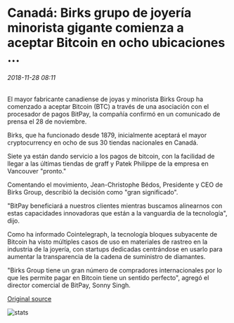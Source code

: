# Canadá: Birks grupo de joyería minorista gigante comienza a aceptar Bitcoin en ocho ubicaciones ...

###### 2018-11-28 08:11

El mayor fabricante canadiense de joyas y minorista Birks Group ha comenzado a aceptar Bitcoin (BTC) a través de una asociación con el procesador de pagos BitPay, la compañía confirmó en un comunicado de prensa el 28 de noviembre.

Birks, que ha funcionado desde 1879, inicialmente aceptará el mayor cryptocurrency en ocho de sus 30 tiendas nacionales en Canadá.

Siete ya están dando servicio a los pagos de bitcoin, con la facilidad de llegar a las últimas tiendas de graff y Patek Philippe de la empresa en Vancouver "pronto."

Comentando el movimiento, Jean-Christophe Bédos, Presidente y CEO de Birks Group, describió la decisión como "gran significado".

"BitPay beneficiará a nuestros clientes mientras buscamos alinearnos con estas capacidades innovadoras que están a la vanguardia de la tecnología", dijo.

Como ha informado Cointelegraph, la tecnología bloques subyacente de Bitcoin ha visto múltiples casos de uso en materiales de rastreo en la industria de la joyería, con startups dedicadas centrándose en usarlo para aumentar la transparencia de la cadena de suministro de diamantes.

"Birks Group tiene un gran número de compradores internacionales por lo que les permite pagar en Bitcoin tiene un sentido perfecto", agregó el director comercial de BitPay, Sonny Singh.

[Original source](https://cointelegraph.com/news/canada-birks-group-jewelry-retail-giant-begins-accepting-bitcoin-in-eight-locations)

![stats](https://c.statcounter.com/11760860/0/a89fa40b/1/ "stats")
